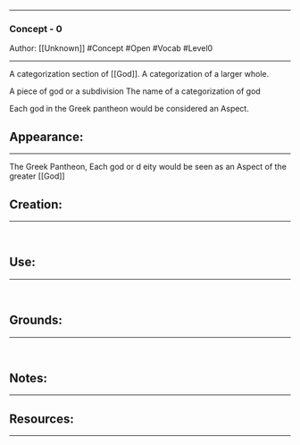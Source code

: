 - - -
### Concept - 0
Author: [[Unknown]]
#Concept #Open #Vocab  #Level0
- - - 
A categorization section of [[God]].
A categorization of a larger whole.


A piece of god or a subdivision 
The name of a categorization of god

Each god in the Greek pantheon would be considered an Aspect.

## Appearance:<br>
- - -
The Greek Pantheon, Each god or d
eity would be seen as an Aspect of the greater [[God]]
<br>

## Creation: <br>
- - -
<br>

## Use:<br>
- - -
<br>

## Grounds:<br>
- - -
<br>

## Notes:<br>
- - - 


## Resources:
- - -
